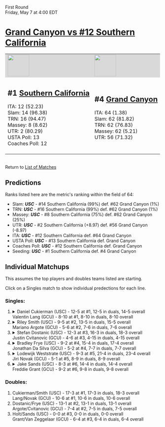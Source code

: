 First Round  
Friday, May 7 at 4:00 EDT
# [Grand Canyon vs #12 Southern California](https://www.ncaa.com/game/5833381) 

<table>  
<tr style="background-color: #d9d9d9 !important"><td><a href="#"><img src="https://www.ncaa.com/sites/default/files/images/logos/schools/s/southern-california.70.png" width="70" height="70" /></a></td><td><a href="#"><img src="https://www.ncaa.com/sites/default/files/images/logos/schools/g/grand-canyon.70.png" width="70" height="70" /></a></td></tr>
<tr><td>  

<h2>#1 <a href="#">Southern California</a></h2>  
ITA: 12 (52.23)<br>  
Slam: 14 (96.38)<br>  
TRN: 16 (94.47)<br>  
Massey: 8 (8.62)<br>  
UTR: 2 (80.29)<br>  
USTA Poll: 13<br>  
Coaches Poll: 12<br>  
<br>  

</td><td>  

<h2>#4 <a href="#">Grand Canyon</a></h2>  
ITA: 64 (1.38)<br>  
Slam: 62 (81.82)<br>  
TRN: 62 (76.83)<br>  
Massey: 62 (5.21)<br>  
UTR: 56 (71.32)<br>  
<br>  

</td></tr></table>  


<br>Return to [List of Matches](../index.md)  

## Predictions  

Ranks listed here are the metric's ranking within the field of 64:  
- Slam: ***USC*** - #14 Southern California (99%) def. #62 Grand Canyon (1%)  
- TRN: ***USC*** - #16 Southern California (99%) def. #62 Grand Canyon (1%)  
- Massey: ***USC*** - #8 Southern California (75%) def. #62 Grand Canyon (25%)  
- UTR: ***USC*** - #2 Southern California (+8.97) def. #56 Grand Canyon (-8.97)  
- ITA: ***USC*** - #12 Southern California def. #64 Grand Canyon  
- USTA Poll: ***USC*** - #13 Southern California def. Grand Canyon  
- Coaches Poll: ***USC*** - #12 Southern California def. Grand Canyon  
- Seeding: ***USC*** - #1 Southern California def. #4 Grand Canyon  

## Individual Matchups  

This assumes the top players and doubles teams listed are starting.  

Click on a Singles match to show individual predections for each line.  

### Singles:  

<ol>
<li><details><summary markdown="span">
Daniel Cukierman (USC) - 12-5 at #1, 12-5 in duals, 14-5 overall<br>  
Valentin Lang (GCU) - 8-10 at #1, 8-10 in duals, 8-10 overall
</summary><h4>Predictions</h4><ul>
<li>Slam: <b><i>VT</i></b> - #30 Virginia Tech (56%) def. #35 Texas Tech (44%)</li>  
</ul></details></li>
<li><details><summary markdown="span">
Riley Smith (USC) - 9-5 at #2, 13-5 in duals, 15-5 overall<br>  
Mariano Argote (GCU) - 5-6 at #2, 7-6 in duals, 7-6 overall
</summary><h4>Predictions</h4><ul>
<li>Slam: <b><i>VT</i></b> - #30 Virginia Tech (56%) def. #35 Texas Tech (44%)</li>  
</ul></details></li>
<li><details><summary markdown="span">
Stefan Dostanic (USC) - 12-3 at #3, 16-3 in duals, 18-3 overall<br>  
Justin Cvitanovic (GCU) - 4-6 at #3, 4-15 in duals, 4-15 overall
</summary><h4>Predictions</h4><ul>
<li>Slam: <b><i>VT</i></b> - #30 Virginia Tech (56%) def. #35 Texas Tech (44%)</li>  
</ul></details></li>
<li><details><summary markdown="span">
Bradley Frye (USC) - 9-2 at #4, 15-4 in duals, 17-4 overall<br>  
Jonathan Da Silva (GCU) - 5-2 at #4, 7-7 in duals, 7-7 overall
</summary><h4>Predictions</h4><ul>
<li>Slam: <b><i>VT</i></b> - #30 Virginia Tech (56%) def. #35 Texas Tech (44%)</li>  
</ul></details></li>
<li><details><summary markdown="span">
Lodewijk Weststrate (USC) - 9-3 at #5, 21-4 in duals, 23-4 overall<br>  
Jiri Novak (GCU) - 5-1 at #5, 8-9 in duals, 8-9 overall
</summary><h4>Predictions</h4><ul>
<li>Slam: <b><i>VT</i></b> - #30 Virginia Tech (56%) def. #35 Texas Tech (44%)</li>  
</ul></details></li>
<li><details><summary markdown="span">
Jake Sands (USC) - 8-3 at #6, 14-4 in duals, 14-4 overall<br>  
Freddie Grant (GCU) - 9-2 at #6, 9-8 in duals, 9-8 overall
</summary><h4>Predictions</h4><ul>
<li>Slam: <b><i>VT</i></b> - #30 Virginia Tech (56%) def. #35 Texas Tech (44%)</li>  
</ul></details></li>
</ol>

### Doubles:  
1. Cukierman/Smith (USC) - 17-3 at #1, 17-3 in duals, 18-3 overall  
   Lang/Novak (GCU) - 10-6 at #1, 10-6 in duals, 10-6 overall
2. Dostanic/Frye (USC) - 13-1 at #2, 13-1 in duals, 13-1 overall  
   Argote/Cvitanovic (GCU) - 7-4 at #2, 7-5 in duals, 7-5 overall
3. Holt/Sands (USC) - 0-0 at #3, 0-0 in duals, 0-0 overall  
   Grant/Van Zeggelaar (GCU) - 6-4 at #3, 6-4 in duals, 6-4 overall